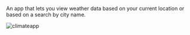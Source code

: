 An app that lets you view weather data based on your current location or based on a search by city name.

![climateapp](https://user-images.githubusercontent.com/17130544/152895562-c5fe9a13-831e-4c28-927b-00f607a023c8.gif)
